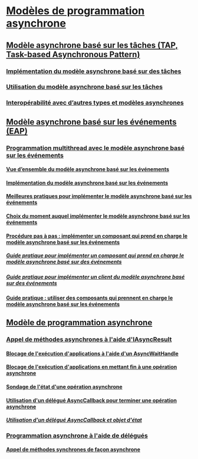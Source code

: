 # [Modèles de programmation asynchrone](index.md)
## [Modèle asynchrone basé sur les tâches (TAP, Task-based Asynchronous Pattern)](task-based-asynchronous-pattern-tap.md)
### [Implémentation du modèle asynchrone basé sur des tâches](implementing-the-task-based-asynchronous-pattern.md)
### [Utilisation du modèle asynchrone basé sur les tâches](consuming-the-task-based-asynchronous-pattern.md)
### [Interopérabilité avec d’autres types et modèles asynchrones](interop-with-other-asynchronous-patterns-and-types.md)
## [Modèle asynchrone basé sur les événements (EAP)](event-based-asynchronous-pattern-eap.md)
### [Programmation multithread avec le modèle asynchrone basé sur les événements](multithreaded-programming-with-the-event-based-asynchronous-pattern.md)
#### [Vue d’ensemble du modèle asynchrone basé sur les événements](event-based-asynchronous-pattern-overview.md)
#### [Implémentation du modèle asynchrone basé sur les événements](implementing-the-event-based-asynchronous-pattern.md)
#### [Meilleures pratiques pour implémenter le modèle asynchrone basé sur les événements](best-practices-for-implementing-the-event-based-asynchronous-pattern.md)
#### [Choix du moment auquel implémenter le modèle asynchrone basé sur les événements](deciding-when-to-implement-the-event-based-asynchronous-pattern.md)
#### [Procédure pas à pas : implémenter un composant qui prend en charge le modèle asynchrone basé sur les événements](component-that-supports-the-event-based-asynchronous-pattern.md)
##### [Guide pratique pour implémenter un composant qui prend en charge le modèle asynchrone basé sur des événements](component-that-supports-the-event-based-asynchronous-pattern.md)
##### [Guide pratique pour implémenter un client du modèle asynchrone basé sur des événements](how-to-implement-a-client-of-the-event-based-asynchronous-pattern.md)
#### [Guide pratique : utiliser des composants qui prennent en charge le modèle asynchrone basé sur les événements](how-to-use-components-that-support-the-event-based-asynchronous-pattern.md)
## [Modèle de programmation asynchrone](asynchronous-programming-model-apm.md)
### [Appel de méthodes asynchrones à l'aide d'IAsyncResult](calling-asynchronous-methods-using-iasyncresult.md)
#### [Blocage de l'exécution d'applications à l'aide d'un AsyncWaitHandle](blocking-application-execution-using-an-asyncwaithandle.md)
#### [Blocage de l'exécution d'applications en mettant fin à une opération asynchrone](blocking-application-execution-by-ending-an-async-operation.md)
#### [Sondage de l'état d'une opération asynchrone](polling-for-the-status-of-an-asynchronous-operation.md)
#### [Utilisation d'un délégué AsyncCallback pour terminer une opération asynchrone](using-an-asynccallback-delegate-to-end-an-asynchronous-operation.md)
##### [Utilisation d'un délégué AsyncCallback et objet d'état](using-an-asynccallback-delegate-and-state-object.md)
### [Programmation asynchrone à l'aide de délégués](asynchronous-programming-using-delegates.md)
#### [Appel de méthodes synchrones de façon asynchrone](calling-synchronous-methods-asynchronously.md)
